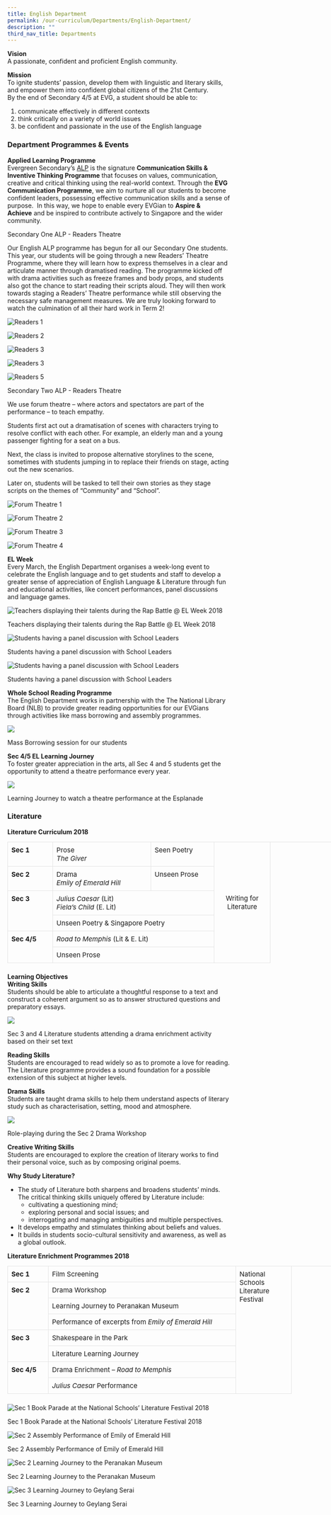 ```yaml
---
title: English Department
permalink: /our-curriculum/Departments/English-Department/
description: ""
third_nav_title: Departments
---
```

**Vision**  
A passionate, confident and proficient English community.

**Mission**  
To ignite students’ passion, develop them with linguistic and literary skills, and empower them into confident global citizens of the 21st Century.  
By the end of Secondary 4/5 at EVG, a student should be able to:

1.  communicate effectively in different contexts
2.  think critically on a variety of world issues
3.  be confident and passionate in the use of the English language

### **Department Programmes & Events**

**Applied Learning Programme**  
Evergreen Secondary’s [ALP](/our-curriculum/Distinctive-School-Programmes/Applied-Learning-Programme-ALP/) is the signature **Communication Skills & Inventive Thinking Programme** that focuses on values, communication, creative and critical thinking using the real-world context. Through the **EVG Communication Programme**, we aim to nurture all our students to become confident leaders, possessing effective communication skills and a sense of purpose.  In this way, we hope to enable every EVGian to **Aspire & Achieve** and be inspired to contribute actively to Singapore and the wider community.

Secondary One ALP - Readers Theatre

Our English ALP programme has begun for all our Secondary One students. This year, our students will be going through a new Readers’ Theatre Programme, where they will learn how to express themselves in a clear and articulate manner through dramatised reading. The programme kicked off with drama activities such as freeze frames and body props, and students also got the chance to start reading their scripts aloud. They will then work towards staging a Readers’ Theatre performance while still observing the necessary safe management measures. We are truly looking forward to watch the culmination of all their hard work in Term 2!

![Readers 1](https://evergreensec.moe.edu.sg/wp-content/uploads/2021/11/Readers-1-225x300.jpg "Readers 1")

![Readers 2](https://evergreensec.moe.edu.sg/wp-content/uploads/2021/11/Readers-2-225x300.jpg "Readers 2")

![Readers 3](https://evergreensec.moe.edu.sg/wp-content/uploads/2021/11/Readers-3-300x225.jpg "Readers 3")

![Readers 3](https://evergreensec.moe.edu.sg/wp-content/uploads/2021/11/Readers-3-300x225.jpg "Readers 3")

![Readers 5](https://evergreensec.moe.edu.sg/wp-content/uploads/2021/11/Readers-5-300x225.jpg "Readers 5")

Secondary Two ALP - Readers Theatre

We use forum theatre – where actors and spectators are part of the performance – to teach empathy.

Students first act out a dramatisation of scenes with characters trying to resolve conflict with each other. For example, an elderly man and a young passenger fighting for a seat on a bus.

Next, the class is invited to propose alternative storylines to the scene, sometimes with students jumping in to replace their friends on stage, acting out the new scenarios.

Later on, students will be tasked to tell their own stories as they stage scripts on the themes of “Community” and “School”.

![Forum Theatre 1](https://evergreensec.moe.edu.sg/wp-content/uploads/2021/11/Forum-Theatre-1.jpg "Forum Theatre 1")

![Forum Theatre 2](https://evergreensec.moe.edu.sg/wp-content/uploads/2021/11/Forum-Theatre-2.jpg "Forum Theatre 2")

![Forum Theatre 3](https://evergreensec.moe.edu.sg/wp-content/uploads/2021/11/Forum-Theatre-3.jpg "Forum Theatre 3")

![Forum Theatre 4](https://evergreensec.moe.edu.sg/wp-content/uploads/2021/11/Forum-Theatre-4.jpg "Forum Theatre 4")

**EL Week**  
Every March, the English Department organises a week-long event to celebrate the English language and to get students and staff to develop a greater sense of appreciation of English Language & Literature through fun and educational activities, like concert performances, panel discussions and language games.

![Teachers displaying their talents during the Rap Battle @ EL Week 2018](https://evergreensec-wp-moe-edu-sg-admin.cwp.sg/wp-content/uploads/2018/10/English1.jpg "English1")

Teachers displaying their talents during the Rap Battle @ EL Week 2018

![Students having a panel discussion with School Leaders](https://evergreensec-wp-moe-edu-sg-admin.cwp.sg/wp-content/uploads/2018/10/English2.jpg "English2")

Students having a panel discussion with School Leaders

![Students having a panel discussion with School Leaders](https://evergreensec-wp-moe-edu-sg-admin.cwp.sg/wp-content/uploads/2018/10/English3.jpg "English3")

Students having a panel discussion with School Leaders

**Whole School Reading Programme**  
The English Department works in partnership with the The National Library Board (NLB) to provide greater reading opportunities for our EVGians through activities like mass borrowing and assembly programmes.

![](https://evergreensec.moe.edu.sg/wp-content/uploads/2018/10/English4-300x169.jpg)

Mass Borrowing session for our students

**Sec 4/5 EL Learning Journey**  
To foster greater appreciation in the arts, all Sec 4 and 5 students get the opportunity to attend a theatre performance every year.

![](https://evergreensec.moe.edu.sg/wp-content/uploads/2018/10/English5-300x225.jpg)

Learning Journey to watch a theatre performance at the Esplanade

### Literature

**Literature Curriculum 2018**

<table width="594" style="box-sizing: border-box; border-width: 1px 0px 0px 1px; border-style: solid; border-color: rgba(0, 0, 0, 0.1); border-image: initial; font-size: 15px; font-style: inherit; font-weight: inherit; margin: 0px 0px 1.5em; outline: 0px; padding: 0px; vertical-align: baseline; border-collapse: separate; border-spacing: 0px; width: 1160px;"><tbody style="box-sizing: border-box; border: 0px; font-size: 15px; font-style: inherit; font-weight: inherit; margin: 0px; outline: 0px; padding: 0px; vertical-align: baseline;"><tr style="box-sizing: border-box; border: 0px; font-size: 15px; font-style: inherit; font-weight: inherit; margin: 0px; outline: 0px; padding: 0px; vertical-align: baseline;"><td width="102" style="box-sizing: border-box; border-width: 0px 1px 1px 0px; border-style: solid; border-color: rgba(0, 0, 0, 0.1); border-image: initial; font-size: 15px; font-style: inherit; font-weight: inherit; margin: 0px; outline: 0px; padding: 8px; vertical-align: baseline; text-align: left;"><strong style="box-sizing: border-box; border: 0px; font-size: 15px; font-style: inherit; font-weight: bold; margin: 0px; outline: 0px; padding: 0px; vertical-align: baseline;">Sec 1</strong></td><td width="222" style="box-sizing: border-box; border-width: 0px 1px 1px 0px; border-style: solid; border-color: rgba(0, 0, 0, 0.1); border-image: initial; font-size: 15px; font-style: inherit; font-weight: inherit; margin: 0px; outline: 0px; padding: 8px; vertical-align: baseline; text-align: left;">Prose<br style="box-sizing: border-box;"><em style="box-sizing: border-box; border: 0px; font-size: 15px; font-style: italic; font-weight: inherit; margin: 0px; outline: 0px; padding: 0px; vertical-align: baseline;">The Giver</em></td><td width="143" style="box-sizing: border-box; border-width: 0px 1px 1px 0px; border-style: solid; border-color: rgba(0, 0, 0, 0.1); border-image: initial; font-size: 15px; font-style: inherit; font-weight: inherit; margin: 0px; outline: 0px; padding: 8px; vertical-align: baseline; text-align: left;">Seen Poetry</td><td rowspan="6" width="127" style="box-sizing: border-box; border-width: 0px 1px 1px 0px; border-style: solid; border-color: rgba(0, 0, 0, 0.1); border-image: initial; font-size: 15px; font-style: inherit; font-weight: inherit; margin: 0px; outline: 0px; padding: 8px; vertical-align: middle; text-align: center;">Writing for Literature</td></tr><tr style="box-sizing: border-box; border: 0px; font-size: 15px; font-style: inherit; font-weight: inherit; margin: 0px; outline: 0px; padding: 0px; vertical-align: baseline;"><td width="102" style="box-sizing: border-box; border-width: 0px 1px 1px 0px; border-style: solid; border-color: rgba(0, 0, 0, 0.1); border-image: initial; font-size: 15px; font-style: inherit; font-weight: inherit; margin: 0px; outline: 0px; padding: 8px; vertical-align: baseline; text-align: left;"><strong style="box-sizing: border-box; border: 0px; font-size: 15px; font-style: inherit; font-weight: bold; margin: 0px; outline: 0px; padding: 0px; vertical-align: baseline;">Sec 2</strong></td><td width="222" style="box-sizing: border-box; border-width: 0px 1px 1px 0px; border-style: solid; border-color: rgba(0, 0, 0, 0.1); border-image: initial; font-size: 15px; font-style: inherit; font-weight: inherit; margin: 0px; outline: 0px; padding: 8px; vertical-align: baseline; text-align: left;">Drama<br style="box-sizing: border-box;"><em style="box-sizing: border-box; border: 0px; font-size: 15px; font-style: italic; font-weight: inherit; margin: 0px; outline: 0px; padding: 0px; vertical-align: baseline;">Emily of Emerald Hill</em></td><td width="143" style="box-sizing: border-box; border-width: 0px 1px 1px 0px; border-style: solid; border-color: rgba(0, 0, 0, 0.1); border-image: initial; font-size: 15px; font-style: inherit; font-weight: inherit; margin: 0px; outline: 0px; padding: 8px; vertical-align: baseline; text-align: left;">Unseen Prose</td></tr><tr style="box-sizing: border-box; border: 0px; font-size: 15px; font-style: inherit; font-weight: inherit; margin: 0px; outline: 0px; padding: 0px; vertical-align: baseline;"><td rowspan="2" width="102" style="box-sizing: border-box; border-width: 0px 1px 1px 0px; border-style: solid; border-color: rgba(0, 0, 0, 0.1); border-image: initial; font-size: 15px; font-style: inherit; font-weight: inherit; margin: 0px; outline: 0px; padding: 8px; vertical-align: baseline; text-align: left;"><strong style="box-sizing: border-box; border: 0px; font-size: 15px; font-style: inherit; font-weight: bold; margin: 0px; outline: 0px; padding: 0px; vertical-align: baseline;">Sec 3</strong></td><td colspan="2" width="365" style="box-sizing: border-box; border-width: 0px 1px 1px 0px; border-style: solid; border-color: rgba(0, 0, 0, 0.1); border-image: initial; font-size: 15px; font-style: inherit; font-weight: inherit; margin: 0px; outline: 0px; padding: 8px; vertical-align: baseline; text-align: left;"><em style="box-sizing: border-box; border: 0px; font-size: 15px; font-style: italic; font-weight: inherit; margin: 0px; outline: 0px; padding: 0px; vertical-align: baseline;">Julius Caesar<span>&nbsp;</span></em>(Lit)<br style="box-sizing: border-box;"><em style="box-sizing: border-box; border: 0px; font-size: 15px; font-style: italic; font-weight: inherit; margin: 0px; outline: 0px; padding: 0px; vertical-align: baseline;">Fiela’s Child<span>&nbsp;</span></em>(E. Lit)</td></tr><tr style="box-sizing: border-box; border: 0px; font-size: 15px; font-style: inherit; font-weight: inherit; margin: 0px; outline: 0px; padding: 0px; vertical-align: baseline;"><td colspan="2" width="365" style="box-sizing: border-box; border-width: 0px 1px 1px 0px; border-style: solid; border-color: rgba(0, 0, 0, 0.1); border-image: initial; font-size: 15px; font-style: inherit; font-weight: inherit; margin: 0px; outline: 0px; padding: 8px; vertical-align: baseline; text-align: left;">Unseen Poetry &amp; Singapore Poetry</td></tr><tr style="box-sizing: border-box; border: 0px; font-size: 15px; font-style: inherit; font-weight: inherit; margin: 0px; outline: 0px; padding: 0px; vertical-align: baseline;"><td rowspan="2" width="102" style="box-sizing: border-box; border-width: 0px 1px 1px 0px; border-style: solid; border-color: rgba(0, 0, 0, 0.1); border-image: initial; font-size: 15px; font-style: inherit; font-weight: inherit; margin: 0px; outline: 0px; padding: 8px; vertical-align: baseline; text-align: left;"><strong style="box-sizing: border-box; border: 0px; font-size: 15px; font-style: inherit; font-weight: bold; margin: 0px; outline: 0px; padding: 0px; vertical-align: baseline;">Sec 4/5</strong></td><td colspan="2" width="365" style="box-sizing: border-box; border-width: 0px 1px 1px 0px; border-style: solid; border-color: rgba(0, 0, 0, 0.1); border-image: initial; font-size: 15px; font-style: inherit; font-weight: inherit; margin: 0px; outline: 0px; padding: 8px; vertical-align: baseline; text-align: left;"><em style="box-sizing: border-box; border: 0px; font-size: 15px; font-style: italic; font-weight: inherit; margin: 0px; outline: 0px; padding: 0px; vertical-align: baseline;">Road to Memphis<span>&nbsp;</span></em>(Lit &amp; E. Lit)</td></tr><tr style="box-sizing: border-box; border: 0px; font-size: 15px; font-style: inherit; font-weight: inherit; margin: 0px; outline: 0px; padding: 0px; vertical-align: baseline;"><td colspan="2" width="365" style="box-sizing: border-box; border-width: 0px 1px 1px 0px; border-style: solid; border-color: rgba(0, 0, 0, 0.1); border-image: initial; font-size: 15px; font-style: inherit; font-weight: inherit; margin: 0px; outline: 0px; padding: 8px; vertical-align: baseline; text-align: left;">Unseen Prose</td></tr></tbody></table>

**Learning Objectives**  
**Writing Skills**  
Students should be able to articulate a thoughtful response to a text and construct a coherent argument so as to answer structured questions and preparatory essays.

![](https://evergreensec.moe.edu.sg/wp-content/uploads/2018/10/English6-300x225.jpg)

Sec 3 and 4 Literature students attending a drama enrichment activity based on their set text

**Reading Skills**  
Students are encouraged to read widely so as to promote a love for reading. The Literature programme provides a sound foundation for a possible extension of this subject at higher levels.

**Drama Skills**  
Students are taught drama skills to help them understand aspects of literary study such as characterisation, setting, mood and atmosphere.

![](https://evergreensec.moe.edu.sg/wp-content/uploads/2018/10/English7-300x184.jpg)

Role-playing during the Sec 2 Drama Workshop

**Creative Writing Skills**  
Students are encouraged to explore the creation of literary works to find their personal voice, such as by composing original poems.

**Why Study Literature?**

*   The study of Literature both sharpens and broadens students’ minds. The critical thinking skills uniquely offered by Literature include:
    *   cultivating a questioning mind;
    *   exploring personal and social issues; and
    *   interrogating and managing ambiguities and multiple perspectives.
*   It develops empathy and stimulates thinking about beliefs and values.
*   It builds in students socio-cultural sensitivity and awareness, as well as a global outlook.

**Literature Enrichment Programmes 2018**

<table width="642" style="box-sizing: border-box; border-width: 1px 0px 0px 1px; border-style: solid; border-color: rgba(0, 0, 0, 0.1); border-image: initial; font-size: 15px; font-style: inherit; font-weight: inherit; margin: 0px 0px 1.5em; outline: 0px; padding: 0px; vertical-align: baseline; border-collapse: separate; border-spacing: 0px; width: 1160px;"><tbody style="box-sizing: border-box; border: 0px; font-size: 15px; font-style: inherit; font-weight: inherit; margin: 0px; outline: 0px; padding: 0px; vertical-align: baseline;"><tr style="box-sizing: border-box; border: 0px; font-size: 15px; font-style: inherit; font-weight: inherit; margin: 0px; outline: 0px; padding: 0px; vertical-align: baseline;"><td width="92" style="box-sizing: border-box; border-width: 0px 1px 1px 0px; border-style: solid; border-color: rgba(0, 0, 0, 0.1); border-image: initial; font-size: 15px; font-style: inherit; font-weight: inherit; margin: 0px; outline: 0px; padding: 8px; vertical-align: baseline; text-align: left;"><strong style="box-sizing: border-box; border: 0px; font-size: 15px; font-style: inherit; font-weight: bold; margin: 0px; outline: 0px; padding: 0px; vertical-align: baseline;">Sec 1</strong></td><td width="424" style="box-sizing: border-box; border-width: 0px 1px 1px 0px; border-style: solid; border-color: rgba(0, 0, 0, 0.1); border-image: initial; font-size: 15px; font-style: inherit; font-weight: inherit; margin: 0px; outline: 0px; padding: 8px; vertical-align: baseline; text-align: left;">Film Screening</td><td rowspan="8" width="126" style="box-sizing: border-box; border-width: 0px 1px 1px 0px; border-style: solid; border-color: rgba(0, 0, 0, 0.1); border-image: initial; font-size: 15px; font-style: inherit; font-weight: inherit; margin: 0px; outline: 0px; padding: 8px; vertical-align: baseline; text-align: left;">National Schools Literature Festival</td></tr><tr style="box-sizing: border-box; border: 0px; font-size: 15px; font-style: inherit; font-weight: inherit; margin: 0px; outline: 0px; padding: 0px; vertical-align: baseline;"><td rowspan="3" width="92" style="box-sizing: border-box; border-width: 0px 1px 1px 0px; border-style: solid; border-color: rgba(0, 0, 0, 0.1); border-image: initial; font-size: 15px; font-style: inherit; font-weight: inherit; margin: 0px; outline: 0px; padding: 8px; vertical-align: baseline; text-align: left;"><strong style="box-sizing: border-box; border: 0px; font-size: 15px; font-style: inherit; font-weight: bold; margin: 0px; outline: 0px; padding: 0px; vertical-align: baseline;">Sec 2</strong></td><td width="424" style="box-sizing: border-box; border-width: 0px 1px 1px 0px; border-style: solid; border-color: rgba(0, 0, 0, 0.1); border-image: initial; font-size: 15px; font-style: inherit; font-weight: inherit; margin: 0px; outline: 0px; padding: 8px; vertical-align: baseline; text-align: left;">Drama Workshop</td></tr><tr style="box-sizing: border-box; border: 0px; font-size: 15px; font-style: inherit; font-weight: inherit; margin: 0px; outline: 0px; padding: 0px; vertical-align: baseline;"><td width="424" style="box-sizing: border-box; border-width: 0px 1px 1px 0px; border-style: solid; border-color: rgba(0, 0, 0, 0.1); border-image: initial; font-size: 15px; font-style: inherit; font-weight: inherit; margin: 0px; outline: 0px; padding: 8px; vertical-align: baseline; text-align: left;">Learning Journey to Peranakan Museum</td></tr><tr style="box-sizing: border-box; border: 0px; font-size: 15px; font-style: inherit; font-weight: inherit; margin: 0px; outline: 0px; padding: 0px; vertical-align: baseline;"><td width="424" style="box-sizing: border-box; border-width: 0px 1px 1px 0px; border-style: solid; border-color: rgba(0, 0, 0, 0.1); border-image: initial; font-size: 15px; font-style: inherit; font-weight: inherit; margin: 0px; outline: 0px; padding: 8px; vertical-align: baseline; text-align: left;">Performance of excerpts from<span>&nbsp;</span><em style="box-sizing: border-box; border: 0px; font-size: 15px; font-style: italic; font-weight: inherit; margin: 0px; outline: 0px; padding: 0px; vertical-align: baseline;">Emily of Emerald Hill</em></td></tr><tr style="box-sizing: border-box; border: 0px; font-size: 15px; font-style: inherit; font-weight: inherit; margin: 0px; outline: 0px; padding: 0px; vertical-align: baseline;"><td rowspan="2" width="92" style="box-sizing: border-box; border-width: 0px 1px 1px 0px; border-style: solid; border-color: rgba(0, 0, 0, 0.1); border-image: initial; font-size: 15px; font-style: inherit; font-weight: inherit; margin: 0px; outline: 0px; padding: 8px; vertical-align: baseline; text-align: left;"><strong style="box-sizing: border-box; border: 0px; font-size: 15px; font-style: inherit; font-weight: bold; margin: 0px; outline: 0px; padding: 0px; vertical-align: baseline;">Sec 3</strong></td><td width="424" style="box-sizing: border-box; border-width: 0px 1px 1px 0px; border-style: solid; border-color: rgba(0, 0, 0, 0.1); border-image: initial; font-size: 15px; font-style: inherit; font-weight: inherit; margin: 0px; outline: 0px; padding: 8px; vertical-align: baseline; text-align: left;">Shakespeare in the Park</td></tr><tr style="box-sizing: border-box; border: 0px; font-size: 15px; font-style: inherit; font-weight: inherit; margin: 0px; outline: 0px; padding: 0px; vertical-align: baseline;"><td width="424" style="box-sizing: border-box; border-width: 0px 1px 1px 0px; border-style: solid; border-color: rgba(0, 0, 0, 0.1); border-image: initial; font-size: 15px; font-style: inherit; font-weight: inherit; margin: 0px; outline: 0px; padding: 8px; vertical-align: baseline; text-align: left;">Literature Learning Journey</td></tr><tr style="box-sizing: border-box; border: 0px; font-size: 15px; font-style: inherit; font-weight: inherit; margin: 0px; outline: 0px; padding: 0px; vertical-align: baseline;"><td rowspan="2" width="92" style="box-sizing: border-box; border-width: 0px 1px 1px 0px; border-style: solid; border-color: rgba(0, 0, 0, 0.1); border-image: initial; font-size: 15px; font-style: inherit; font-weight: inherit; margin: 0px; outline: 0px; padding: 8px; vertical-align: baseline; text-align: left;"><strong style="box-sizing: border-box; border: 0px; font-size: 15px; font-style: inherit; font-weight: bold; margin: 0px; outline: 0px; padding: 0px; vertical-align: baseline;">Sec 4/5</strong></td><td width="424" style="box-sizing: border-box; border-width: 0px 1px 1px 0px; border-style: solid; border-color: rgba(0, 0, 0, 0.1); border-image: initial; font-size: 15px; font-style: inherit; font-weight: inherit; margin: 0px; outline: 0px; padding: 8px; vertical-align: baseline; text-align: left;">Drama Enrichment –<span>&nbsp;</span><em style="box-sizing: border-box; border: 0px; font-size: 15px; font-style: italic; font-weight: inherit; margin: 0px; outline: 0px; padding: 0px; vertical-align: baseline;">Road to Memphis</em></td></tr><tr style="box-sizing: border-box; border: 0px; font-size: 15px; font-style: inherit; font-weight: inherit; margin: 0px; outline: 0px; padding: 0px; vertical-align: baseline;"><td width="424" style="box-sizing: border-box; border-width: 0px 1px 1px 0px; border-style: solid; border-color: rgba(0, 0, 0, 0.1); border-image: initial; font-size: 15px; font-style: inherit; font-weight: inherit; margin: 0px; outline: 0px; padding: 8px; vertical-align: baseline; text-align: left;"><em style="box-sizing: border-box; border: 0px; font-size: 15px; font-style: italic; font-weight: inherit; margin: 0px; outline: 0px; padding: 0px; vertical-align: baseline;">Julius Caesar</em><span>&nbsp;</span>Performance</td></tr></tbody></table>

![Sec 1 Book Parade at the National Schools’ Literature Festival 2018](https://evergreensec-wp-moe-edu-sg-admin.cwp.sg/wp-content/uploads/2018/10/English8-400x300.jpg "English8")

Sec 1 Book Parade at the National Schools’ Literature Festival 2018

![Sec 2 Assembly Performance of Emily of Emerald Hill](https://evergreensec-wp-moe-edu-sg-admin.cwp.sg/wp-content/uploads/2018/10/English10-400x300.jpg "English10")

Sec 2 Assembly Performance of Emily of Emerald Hill

![Sec 2 Learning Journey to the Peranakan Museum](https://evergreensec.moe.edu.sg/wp-content/uploads/2018/10/English9-400x300.jpg "English9")

Sec 2 Learning Journey to the Peranakan Museum

![Sec 3 Learning Journey to Geylang Serai](https://evergreensec-wp-moe-edu-sg-admin.cwp.sg/wp-content/uploads/2018/10/English11-400x300.jpg "English11")

Sec 3 Learning Journey to Geylang Serai